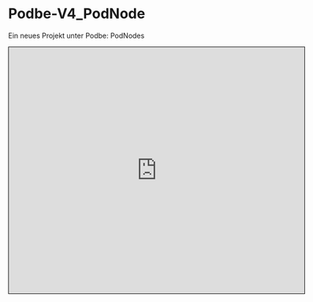 # Podbe-V4_PodNode
Ein neues Projekt unter Podbe: PodNodes

<iframe height='500' width='600' style='border:1px solid black;' src='http://wbs.wikibyte.org/data/public/13be24.php'></iframe>
